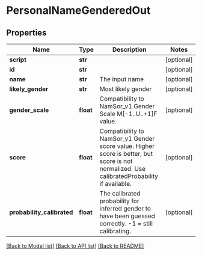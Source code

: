 # PersonalNameGenderedOut

## Properties
Name | Type | Description | Notes
------------ | ------------- | ------------- | -------------
**script** | **str** |  | [optional] 
**id** | **str** |  | [optional] 
**name** | **str** | The input name | [optional] 
**likely_gender** | **str** | Most likely gender | [optional] 
**gender_scale** | **float** | Compatibility to NamSor_v1 Gender Scale M[-1..U..+1]F value. | [optional] 
**score** | **float** | Compatibility to NamSor_v1 Gender score value. Higher score is better, but score is not normalized. Use calibratedProbability if available.  | [optional] 
**probability_calibrated** | **float** | The calibrated probability for inferred gender to have been guessed correctly. -1 &#x3D; still calibrating.  | [optional] 

[[Back to Model list]](../README.md#documentation-for-models) [[Back to API list]](../README.md#documentation-for-api-endpoints) [[Back to README]](../README.md)



